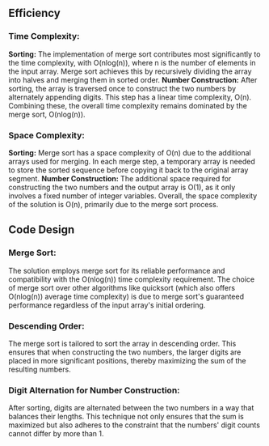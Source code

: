 ## Efficiency
### Time Complexity:

**Sorting:** The implementation of merge sort contributes most significantly to the time complexity, with O(nlog(n)), where n is the number of elements in the input array. Merge sort achieves this by recursively dividing the array into halves and merging them in sorted order.
**Number Construction:** After sorting, the array is traversed once to construct the two numbers by alternately appending digits. This step has a linear time complexity, O(n).
Combining these, the overall time complexity remains dominated by the merge sort, O(nlog(n)).

### Space Complexity:

**Sorting:** Merge sort has a space complexity of O(n) due to the additional arrays used for merging. In each merge step, a temporary array is needed to store the sorted sequence before copying it back to the original array segment.
**Number Construction:** The additional space required for constructing the two numbers and the output array is O(1), as it only involves a fixed number of integer variables.
Overall, the space complexity of the solution is O(n), primarily due to the merge sort process.

## Code Design
### Merge Sort:

The solution employs merge sort for its reliable performance and compatibility with the O(nlog(n)) time complexity requirement. The choice of merge sort over other algorithms like quicksort (which also offers O(nlog(n)) average time complexity) is due to merge sort's guaranteed performance regardless of the input array's initial ordering.

### Descending Order:

The merge sort is tailored to sort the array in descending order. This ensures that when constructing the two numbers, the larger digits are placed in more significant positions, thereby maximizing the sum of the resulting numbers.

### Digit Alternation for Number Construction:

After sorting, digits are alternated between the two numbers in a way that balances their lengths. This technique not only ensures that the sum is maximized but also adheres to the constraint that the numbers' digit counts cannot differ by more than 1.
